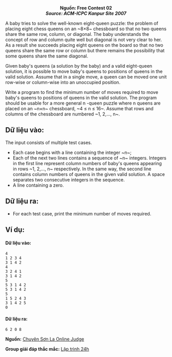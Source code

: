 **<center>Nguồn:  Free Contest 02</center>**
***<center>Source: ACM-ICPC Kanpur Site 2007</center>***

A baby tries to solve the well-known eight-queen puzzle: the problem of placing eight chess queens on an ~8×8~ chessboard so that no two queens share the same row, column, or diagonal. The baby understands the concept of row and column quite well but diagonal is not very clear to her. As a result she succeeds placing eight queens on the board so that no two queens share the same row or column but there remains the possibility that some
queens share the same diagonal.

Given baby's queens (a solution by the baby) and a valid eight-queen solution, it is possible to move baby's queens to positions of queens in the valid solution. Assume that in a single move, a queen can be moved one unit row-wise or column-wise into an unoccupied position.

Write a program to find the minimum number of moves required to move baby's queens to positions of queens in the valid solution. The program should be usable for a more general n -queen puzzle where n queens are placed on an ~n×n~ chessboard, ~4 ≤ n ≤ 16~. Assume that rows and columns of the chessboard are numbered ~1, 2,..., n~.

## Dữ liệu vào:
The input consists of multiple test cases.
- Each case begins with a line containing the integer ~n~;
- Each of the next two lines contains a sequence of ~n~ integers. Integers in the first line represent column numbers of baby's queens appearing in rows ~1, 2,..., n~ respectively. In the same way, the second line contains column numbers of queens in the given valid solution. A space separates two consecutive integers in the sequence.
- A line containing a zero.

## Dữ liệu ra:
- For each test case, print the minimum number of moves required.

## Ví dụ:
#### Dữ liệu vào:
```
4
1 2 3 4
3 1 4 2
4
3 2 4 1
3 1 4 2
5
5 3 1 4 2
5 3 1 4 2
5
1 5 2 4 3
3 1 4 2 5
0
```

#### Dữ liệu ra:
```
6 2 0 8
```
**Nguồn:** [Chuyên Sơn La Online Judge](http://csloj.ddns.net/)

**Group giải đáp thắc mắc:** [Lập trình 24h](https://www.facebook.com/groups/1386904321519984)